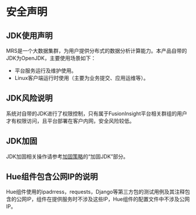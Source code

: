 # 安全声明<a name="admin_guide_000292"></a>

## JDK使用声明<a name="zh-cn_topic_0263899321_section1653514312162"></a>

MRS是一个大数据集群，为用户提供分布式的数据分析计算能力。本产品自带的JDK为OpenJDK，主要使用场景如下：

-   平台服务运行及维护使用。
-   Linux客户端运行时使用（主要为业务提交、应用运维等）。

## JDK风险说明<a name="zh-cn_topic_0263899321_section4316135115416"></a>

系统对自带的JDK进行了权限控制，只有属于FusionInsight平台相关群组的用户才有权限访问，且平台部署在客户内网，安全风险较低。

## JDK加固<a name="zh-cn_topic_0263899321_section419118126519"></a>

JDK加固相关操作请参考[加固策略](加固策略.md#admin_guide_000272)的“加固JDK”部分。

## Hue组件包含公网IP的说明<a name="zh-cn_topic_0263899321_section19183846581"></a>

Hue组件使用的ipadrress，requests，Django等第三方包的测试用例及其注释包含的公网IP，组件在提供服务时不涉及这些IP，Hue组件的配置文件中不涉及公网IP。

